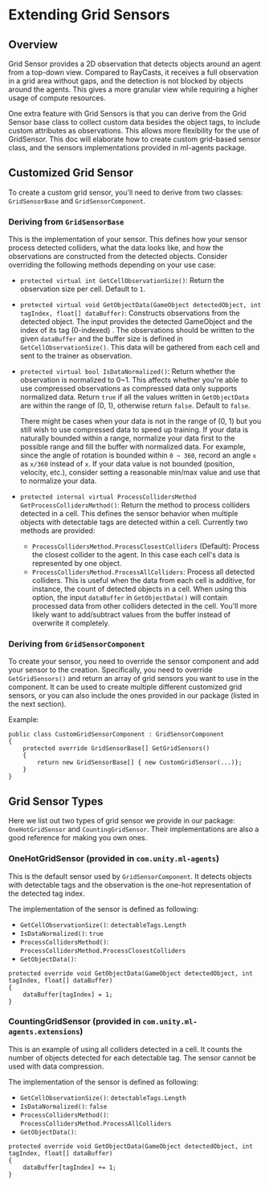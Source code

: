 # Extending Grid Sensors

## Overview

Grid Sensor provides a 2D observation that detects objects around an agent from a top-down view. Compared to RayCasts,
it receives a full observation in a grid area without gaps, and the detection is not blocked by objects around the
agents. This gives a more granular view while requiring a higher usage of compute resources.

One extra feature with Grid Sensors is that you can derive from the Grid Sensor base class to collect custom data
besides the object tags, to include custom attributes as observations. This allows more flexibility for the use of
GridSensor. This doc will elaborate how to create custom grid-based sensor class, and the sensors implementations
provided in ml-agents package.

## Customized Grid Sensor

To create a custom grid sensor, you'll need to derive from two classes: `GridSensorBase` and `GridSensorComponent`.

### Deriving from `GridSensorBase`

This is the implementation of your sensor. This defines how your sensor process detected colliders,
what the data looks like, and how the observations are constructed from the detected objects.
Consider overriding the following methods depending on your use case:

* `protected virtual int GetCellObservationSize()`: Return the observation size per cell. Default to `1`.
* `protected virtual void GetObjectData(GameObject detectedObject, int tagIndex, float[] dataBuffer)`: Constructs
  observations from the detected object. The input provides the detected GameObject and the index of its tag (0-indexed)
  . The observations should be written to the given `dataBuffer` and the buffer size is defined
  in `GetCellObservationSize()`. This data will be gathered from each cell and sent to the trainer as observation.
* `protected virtual bool IsDataNormalized()`: Return whether the observation is normalized to 0~1. This affects whether
  you're able to use compressed observations as compressed data only supports normalized data. Return `true` if all the
  values written in `GetObjectData` are within the range of (0, 1), otherwise return `false`. Default to `false`.

  There might be cases when your data is not in the range of (0, 1) but you still wish to use compressed data to speed
  up training. If your data is naturally bounded within a range, normalize your data first to the possible range and
  fill the buffer with normalized data. For example, since the angle of rotation is bounded within `0 ~ 360`, record an
  angle `x` as `x/360` instead of `x`. If your data value is not bounded (position, velocity, etc.), consider setting a
  reasonable min/max value and use that to normalize your data.
* `protected internal virtual ProcessCollidersMethod GetProcessCollidersMethod()`: Return the method to process
  colliders detected in a cell. This defines the sensor behavior when multiple objects with detectable tags are detected
  within a cell.
  Currently two methods are provided:
    * `ProcessCollidersMethod.ProcessClosestColliders` (Default): Process the closest collider to the agent. In this
      case each cell's data is represented by one object.
    * `ProcessCollidersMethod.ProcessAllColliders`: Process all detected colliders. This is useful when the data from
      each cell is additive, for instance, the count of detected objects in a cell. When using this option, the
      input `dataBuffer` in `GetObjectData()` will contain processed data from other colliders detected in the cell.
      You'll more likely want to add/subtract values from the buffer instead of overwrite it completely.

### Deriving from `GridSensorComponent`

To create your sensor, you need to override the sensor component and add your sensor to the creation.
Specifically, you need to override `GetGridSensors()` and return an array of grid sensors you want to use in the
component.
It can be used to create multiple different customized grid sensors, or you can also include the ones provided in our
package (listed in the next section).

Example:

```
public class CustomGridSensorComponent : GridSensorComponent
{
    protected override GridSensorBase[] GetGridSensors()
    {
        return new GridSensorBase[] { new CustomGridSensor(...)};
    }
}
```

## Grid Sensor Types

Here we list out two types of grid sensor we provide in our package: `OneHotGridSensor` and `CountingGridSensor`.
Their implementations are also a good reference for making you own ones.

### OneHotGridSensor (provided in `com.unity.ml-agents`)

This is the default sensor used by `GridSensorComponent`. It detects objects with detectable tags and the observation is
the one-hot representation of the detected tag index.

The implementation of the sensor is defined as following:

* `GetCellObservationSize()`: `detectableTags.Length`
* `IsDataNormalized()`: `true`
* `ProcessCollidersMethod()`: `ProcessCollidersMethod.ProcessClosestColliders`
* `GetObjectData()`:

```
protected override void GetObjectData(GameObject detectedObject, int tagIndex, float[] dataBuffer)
{
    dataBuffer[tagIndex] = 1;
}
```

### CountingGridSensor (provided in `com.unity.ml-agents.extensions`)

This is an example of using all colliders detected in a cell. It counts the number of objects detected for each
detectable tag. The sensor cannot be used with data compression.

The implementation of the sensor is defined as following:

* `GetCellObservationSize()`: `detectableTags.Length`
* `IsDataNormalized()`: `false`
* `ProcessCollidersMethod()`: `ProcessCollidersMethod.ProcessAllColliders`
* `GetObjectData()`:

```
protected override void GetObjectData(GameObject detectedObject, int tagIndex, float[] dataBuffer)
{
    dataBuffer[tagIndex] += 1;
}
```
